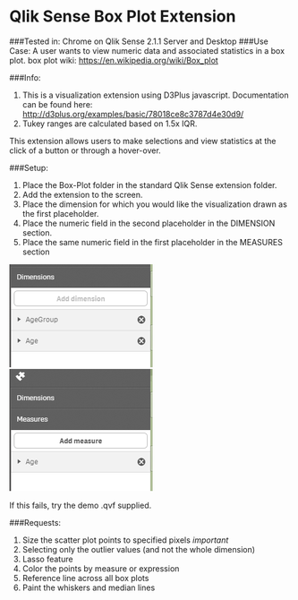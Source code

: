 # Qlik Sense Box Plot Extension
###Tested in: Chrome on Qlik Sense 2.1.1 Server and Desktop
###Use Case:
A user wants to view numeric data and associated statistics in a box plot.
box plot wiki: https://en.wikipedia.org/wiki/Box_plot

###Info:
1. This is a visualization extension using D3Plus javascript. Documentation can be found here: http://d3plus.org/examples/basic/78018ce8c3787d4e30d9/
2. Tukey ranges are calculated based on 1.5x IQR.

This extension allows users to make selections and view statistics at the click of a button or through a hover-over. 

###Setup:
1. Place the Box-Plot folder in the standard Qlik Sense extension folder.
2. Add the extension to the screen.
3. Place the dimension for which you would like the visualization drawn as the first placeholder.
4. Place the numeric field in the second placeholder in the DIMENSION section.
5. Place the same numeric field in the first placeholder in the MEASURES section

![Screenshot](https://raw.githubusercontent.com/balexbyrd/img/master/BoxPlot1.PNG)
![Screenshot](https://raw.githubusercontent.com/balexbyrd/img/master/BoxPlot2.PNG)

If this fails, try the demo .qvf supplied.

###Requests:
1. Size the scatter plot points to specified pixels *important*
2. Selecting only the outlier values (and not the whole dimension)
3. Lasso feature
4. Color the points by measure or expression
5. Reference line across all box plots
6. Paint the whiskers and median lines

